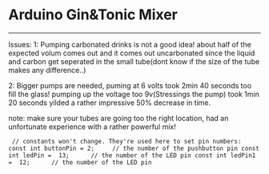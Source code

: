 # Arduino Gin&Tonic Mixer
____
Issues: 
1: Pumping carbonated drinks is not a good idea! about half of the expected volum comes out and it comes out uncarbonated since the liquid and carbon get seperated in the small tube(dont know if the size of the tube makes any difference..)

2: Bigger pumps are needed, puming at 6 volts took 2min 40 seconds too fill the glass! pumping up the voltage too 9v(Stressings the pump) took 1min 20 seconds yilded a rather impressive 50% decrease in time.

note: make sure your tubes are going too the right location, had an unfortunate experience with a rather powerful mix! 

`
// constants won't change. They're used here to set pin numbers:
const int buttonPin = 2;     // the number of the pushbutton pin
const int ledPin =  13;      // the number of the LED pin
const int ledPin1 =  12;      // the number of the LED pin`
